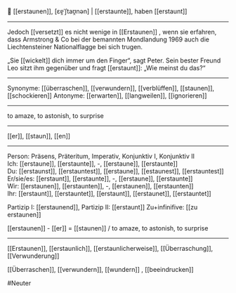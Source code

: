 🤯 [[erstaunen]], [ɛɐ̯ˈʃtaʊ̯nən] | [[erstaunte]], haben [[erstaunt]]

---
Jedoch [[versetzt]] es nicht wenige in [[Erstaunen]] , wenn sie erfahren, dass Armstrong & Co bei der bemannten Mondlandung 1969 auch die Liechtensteiner Nationalflagge bei sich trugen.

„Sie [[wickelt]] dich immer um den Finger“, sagt Peter. Sein bester Freund Leo sitzt ihm gegenüber und fragt [[erstaunt]]: „Wie meinst du das?“

---

Synonyme: [[überraschen]], [[verwundern]], [[verblüffen]], [[staunen]], [[schockieren]]
Antonyme: [[erwarten]], [[langweilen]], [[ignorieren]]

---

to amaze, to astonish, to surprise

---

[[er]], [[staun]], [[en]]

---

Person: Präsens, Präteritum, Imperativ, Konjunktiv I, Konjunktiv II  
Ich: [[erstaune]], [[erstaunte]], -, [[erstaune]], [[erstaunte]]  
Du: [[erstaunst]], [[erstauntest]], [[erstaune]], [[estaunest]], [[erstauntest]]  
Er/sie/es: [[erstaunt]], [[erstaunte]], -, [[erstaune]], [[erstaunte]]  
Wir: [[erstaunen]], [[erstaunten]], -, [[erstaunen]], [[erstaunten]]  
Ihr: [[erstaunt]], [[erstauntet]], [[erstaunt]], [[erstaunet]], [[erstauntet]]

Partizip I: [[erstaunend]],
Partizip II: [[erstaunt]]
Zu+infinifive: [[zu erstaunen]]

[[erstaunen]] - [[er]] = [[staunen]] / to amaze, to astonish, to surprise

---

[[Erstaunen]], [[erstaunlich]], [[erstaunlicherweise]], [[Überraschung]], [[Verwunderung]]

[[Überraschen]], [[verwundern]], [[wundern]]
, [[beeindrucken]]


#Neuter 